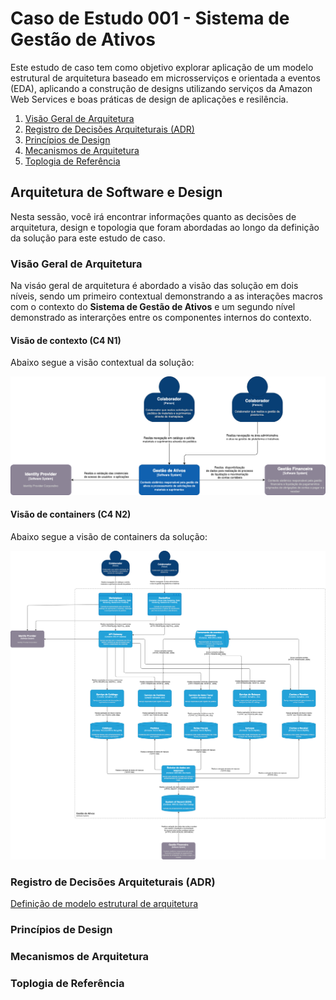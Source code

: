 # Caso de Estudo 001 - Sistema de Gestão de Ativos

Este estudo de caso tem como objetivo explorar aplicação de um modelo estrutural de arquitetura baseado em microsserviços e orientada a eventos (EDA), aplicando a construção de designs utilizando serviços da Amazon Web Services e boas práticas de design de aplicações e resilência.

1. [Visão Geral de Arquitetura](#visão-geral-de-arquitetura)
2. [Registro de Decisões Arquiteturais (ADR)](#registro-de-decisões-arquiteturais-adr)
3. [Princípios de Design](#princípios-de-design)
4. [Mecanismos de Arquitetura](#mecanismos-de-arquitetura)
5. [Toplogia de Referência](#toplogia-de-referência)

## Arquitetura de Software e Design

Nesta sessão, você irá encontrar informações quanto as decisões de arquitetura, design e topologia que foram abordadas ao longo da definição da solução para este estudo de caso.

### Visão Geral de Arquitetura

Na visáo geral de arquitetura é abordado a visão das solução em dois níveis, sendo um primeiro contextual demonstrando a as interações macros com o contexto do **Sistema de Gestão de Ativos** e um segundo nível demonstrado as interarções entre os componentes internos do contexto.

#### Visão de contexto (C4 N1)

Abaixo segue a visão contextual da solução:

<p align="center">
  <img src="diagramas/c4_n1.png" alt="visão de contexto c4 n1"/>
</p>

#### Visão de containers (C4 N2)

Abaixo segue a visão de containers da solução:

<p align="center">
  <img src="diagramas/c4_n2.png" alt="visão de contexto c4 n2"/>
</p>

### Registro de Decisões Arquiteturais (ADR)

[Definição de modelo estrutural de arquitetura](./adrs/adr-001.md)

### Princípios de Design

### Mecanismos de Arquitetura

### Toplogia de Referência
